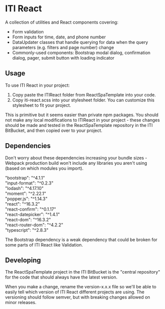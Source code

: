 ﻿# ITI React

A collection of utilities and React components covering:

* Form validation
* Form inputs for time, date, and phone number 
* DataUpdater classes that handle querying for data when the query parameters (e.g. filters and page number) change
* Commonly-used components: Bootstrap modal dialog, confirmation dialog, pager, submit button with loading indicator

## Usage
 To use ITI React in your project:
1. Copy paste the ITIReact folder from ReactSpaTemplate into your code.
2. Copy iti-react.scss into your stylesheet folder. You can customize this stylesheet to fit your project. 
 
This is primitive but it seems easier than private npm packages. You should not make any local modifications to ITIReact in your project - these changes should be made and tested in the ReactSpaTemplate repository in the ITI BitBucket, and then copied over to your project. 

## Dependencies
Don't worry about these dependencies increasing your bundle sizes - Webpack production build won't include any libraries you aren't using (based on which modules you import).

"bootstrap": "^4.1.1"  
"input-format": "^0.2.3"    
"lodash": "^4.17.10"   
"moment": "^2.22.1"    
"popper.js": "^1.14.3"    
"react": "^16.3.2"   
"react-confirm": "^0.1.17"   
"react-datepicker": "^1.4.1"   
"react-dom": "^16.3.2"   
"react-router-dom": "^4.2.2"   
"typescript": "^2.8.3"   

The Bootstrap dependency is a weak dependency that could be broken for some parts of ITI React like Validation.

## Developing
The ReactSpaTemplate project in the ITI BitBucket is the "central repository" for the code 
that should always have the latest version. 

When you make a change, rename the version-x.x.x file so we'll be able to easily tell
which version of ITI React different projects are using. The versioning should follow semver, but with breaking changes
allowed on minor releases.